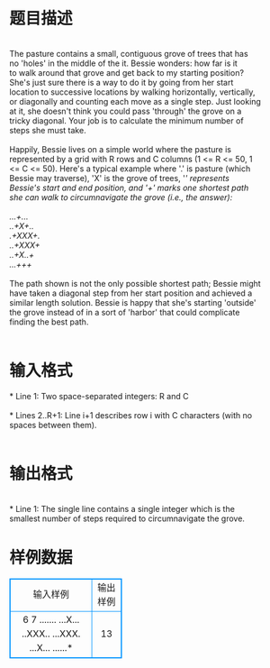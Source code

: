 # 

 
 # 题目描述 
<p>
<br>The pasture contains a small, contiguous grove of trees that has<br>no 'holes' in the middle of the it.  Bessie wonders: how far is it<br>to walk around that grove and get back to my starting position?<br>She's just sure there is a way to do it by going from her start<br>location to successive locations by walking horizontally, vertically,<br>or diagonally and counting each move as a single step. Just looking<br>at it, she doesn't think you could pass 'through' the grove on a<br>tricky diagonal. Your job is to calculate the minimum number of<br>steps she must take.<br><br>Happily, Bessie lives on a simple world where the pasture is<br>represented by a grid with R rows and C columns (1 <= R <= 50, 1<br><= C <= 50). Here's a typical example where '.' is pasture (which<br>Bessie may traverse), 'X' is the grove of trees, '*' represents<br>Bessie's start and end position, and '+' marks one shortest path<br>she can walk to circumnavigate the grove (i.e., the answer):<br><br>...+...<br>..+X+..<br>.+XXX+.<br>..+XXX+<br>..+X..+<br>...+++*<br><br>The path shown is not the only possible shortest path; Bessie might<br>have taken a diagonal step from her start position and achieved a<br>similar length solution. Bessie is happy that she's starting 'outside'<br>the grove instead of in a sort of 'harbor' that could complicate<br>finding the best path.<br><br></p> 

 
 # 输入格式 
<p>
* Line 1: Two space-separated integers: R and C<br><br>* Lines 2..R+1: Line i+1 describes row i with C characters (with no<br>        spaces between them).<br><br></p> 

 
 # 输出格式 
<p>
<br>* Line 1: The single line contains a single integer which is the<br>        smallest number of steps required to circumnavigate the grove.<br></p> 
# 样例数据
<style>
        table,table tr th, table tr td { border:1px solid #0094ff; }
        table { width: 200px; min-height: 25px; line-height: 25px; text-align: center; border-collapse: collapse;}   
    </style>
<table>
	<tr>
		<td>输入样例</td>
		<td>输出样例</td>
	</tr>
<tr><td>
6 7
.......
...X...
..XXX..
...XXX.
...X...
......*
</td><td>
13</td></tr></table>
